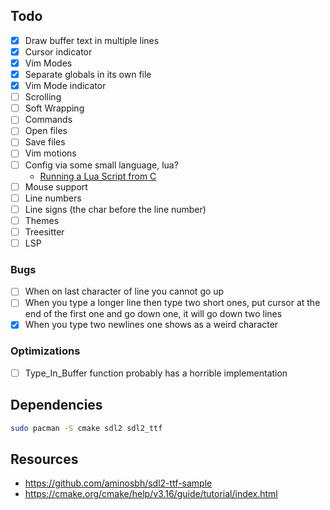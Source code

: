 ## Todo

- [x] Draw buffer text in multiple lines
- [x] Cursor indicator
- [x] Vim Modes
- [x] Separate globals in its own file
- [x] Vim Mode indicator
- [ ] Scrolling
- [ ] Soft Wrapping
- [ ] Commands
- [ ] Open files
- [ ] Save files
- [ ] Vim motions
- [ ] Config via some small language, lua?
  - [Running a Lua Script from C](https://www.oreilly.com/library/view/creating-solid-apis/9781491986301/ch01.html)
- [ ] Mouse support
- [ ] Line numbers
- [ ] Line signs (the char before the line number)
- [ ] Themes
- [ ] Treesitter
- [ ] LSP

### Bugs

- [ ] When on last character of line you cannot go up
- [ ] When you type a longer line then type two short ones, put cursor at the
      end of the first one and go down one, it will go down two lines
- [x] When you type two newlines one shows as a weird character

### Optimizations

- [ ] Type_In_Buffer function probably has a horrible implementation

## Dependencies

```bash
sudo pacman -S cmake sdl2 sdl2_ttf
```

## Resources

- https://github.com/aminosbh/sdl2-ttf-sample
- https://cmake.org/cmake/help/v3.16/guide/tutorial/index.html
